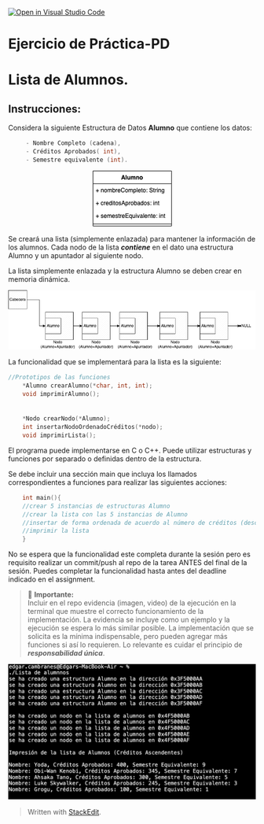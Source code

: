 [![Open in Visual Studio Code](https://classroom.github.com/assets/open-in-vscode-718a45dd9cf7e7f842a935f5ebbe5719a5e09af4491e668f4dbf3b35d5cca122.svg)](https://classroom.github.com/online_ide?assignment_repo_id=11625239&assignment_repo_type=AssignmentRepo)
# Ejercicio de Práctica-PD
#  Lista de Alumnos.

## Instrucciones:

Considera la siguiente Estructura de Datos **Alumno** que contiene los datos:
```c++
     - Nombre Completo (cadena),  
     - Créditos Aprobados( int),
     - Semestre equivalente (int).
 ```


<p align="center">
  <img src="assets/Alumno.drawio.png">
</p>
 
Se creará una lista (simplemente enlazada) para mantener la información de los alumnos.  Cada nodo de la lista ***contiene*** en el dato una estructura Alumno y un apuntador al siguiente nodo.

La lista simplemente enlazada y la estructura Alumno se deben crear en memoria dinámica. 

![Estructura de la lista de Alumnos](assets/ListaAlumnos.drawio.png)

La funcionalidad que se implementará para la lista es la siguiente:

```c++
//Prototipos de las funciones
    *Alumno crearAlumno(*char, int, int);
    void imprimirAlumno();

    
    *Nodo crearNodo(*Alumno);
    int insertarNodoOrdenadoCréditos(*nodo);
    void imprimirLista();
```
El programa puede implementarse en C o C++. Puede utilizar estructuras y funciones por separado o definidas dentro de la estructura.

Se debe incluir una sección main que incluya los llamados correspondientes a funciones para realizar las siguientes acciones:

```c++
    int main(){
    //crear 5 instancias de estructuras Alumno
    //crear la lista con las 5 instancias de Alumno
    //insertar de forma ordenada de acuerdo al número de créditos (descendente)
    //imprimir la lista
    }
```

No se espera que la funcionalidad este completa durante la sesión pero es requisito realizar un commit/push al repo de la tarea ANTES del final de la sesión. Puedes completar la funcionalidad hasta antes del deadline indicado en el assignment.

> :pushpin: **Importante:**    
> Incluir en el repo evidencia (imagen, video) de la ejecución en la terminal que muestre el correcto funcionamiento de la implementación. La evidencia se incluye como un  ejemplo y la ejecución se espera lo más similar posible.
>La implementación que se solicita es la mínima indispensable, pero pueden agregar más funciones si así lo requieren. Lo relevante es cuidar el principio de ***responsabilidad única***.

![Evidencia](assets/EvidenciaTerminal.png)

> Written with [StackEdit](https://stackedit.io/).
